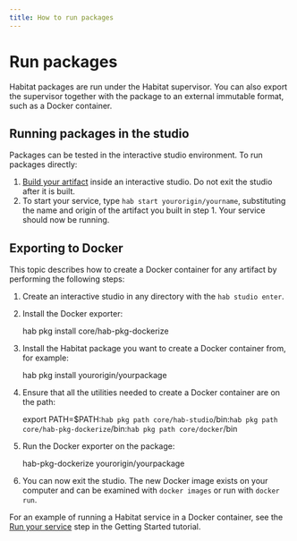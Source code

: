 ```yaml
---
title: How to run packages
---
```


# Run packages

Habitat packages are run under the Habitat supervisor. You can also export the supervisor together with the package to an external immutable format, such as a Docker container.

## Running packages in the studio

Packages can be tested in the interactive studio environment. To run packages directly:

1. [Build your artifact](/docs/build-artifacts-overview) inside an interactive studio. Do not exit the studio after it is built.
2. To start your service, type `hab start yourorigin/yourname`, substituting the name and origin of the artifact you built in step 1. Your service should now be running.

## Exporting to Docker

This topic describes how to create a Docker container for any artifact by performing the following steps:

1. Create an interactive studio in any directory with the `hab studio enter`.
2. Install the Docker exporter:

      hab pkg install core/hab-pkg-dockerize

3. Install the Habitat package you want to create a Docker container from, for example:

      hab pkg install yourorigin/yourpackage

4. Ensure that all the utilities needed to create a Docker container are on the path:

      export PATH=$PATH:`hab pkg path core/hab-studio`/bin:`hab pkg path core/hab-pkg-dockerize`/bin:`hab pkg path core/docker`/bin

5. Run the Docker exporter on the package:

      hab-pkg-dockerize yourorigin/yourpackage

6. You can now exit the studio. The new Docker image exists on your computer and can be examined with `docker images` or run with `docker run`.

For an example of running a Habitat service in a Docker container, see the [Run your service](/tutorials/getting-started-process-build) step in the Getting Started tutorial.
